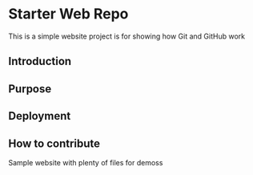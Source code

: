 # Starter Web Repo

This is a simple website project is for showing how Git and GitHub work

## Introduction

## Purpose

## Deployment

## How to contribute

Sample website with plenty of files for demoss

